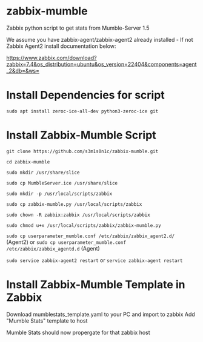 # zabbix-mumble
Zabbix python script to get stats from Mumble-Server 1.5

We assume you have zabbix-agent/zabbix-agent2 already installed - If not Zabbix Agent2 install documentation below:

https://www.zabbix.com/download?zabbix=7.4&os_distribution=ubuntu&os_version=22404&components=agent_2&db=&ws=

# Install Dependencies for script

`sudo apt install zeroc-ice-all-dev python3-zeroc-ice git`

# Install Zabbix-Mumble Script

`git clone https://github.com/s3m1s0n1c/zabbix-mumble.git`

`cd zabbix-mumble`

`sudo mkdir /usr/share/slice`

`sudo cp MumbleServer.ice /usr/share/slice`

`sudo mkdir -p /usr/local/scripts/zabbix`

`sudo cp zabbix-mumble.py /usr/local/scripts/zabbix`

`sudo chown -R zabbix:zabbix /usr/local/scripts/zabbix`

`sudo chmod u+x /usr/local/scripts/zabbix/zabbix-mumble.py`

`sudo cp userparameter_mumble.conf /etc/zabbix/zabbix_agent2.d/` (Agent2) or `sudo cp userparameter_mumble.conf /etc/zabbix/zabbix_agentd.d` (Agent)

`sudo service zabbix-agent2 restart` or `service zabbix-agent restart`

# Install Zabbix-Mumble Template in Zabbix

Download mumblestats_template.yaml to your PC and import to zabbix
Add "Mumble Stats" template to host

Mumble Stats should now propergate for that zabbix host


